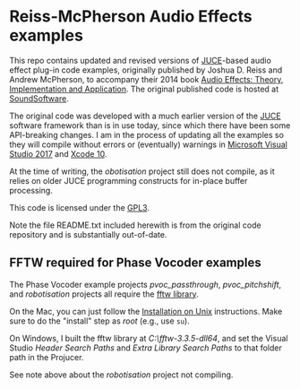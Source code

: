 # Reiss-McPherson Audio Effects examples
This repo contains updated and revised versions of [JUCE](https://juce.com/)-based audio effect plug-in code examples, originally published by Joshua D. Reiss and Andrew McPherson, to accompany their 2014 book [Audio Effects: Theory, Implementation and Application](https://www.crcpress.com/Audio-Effects-Theory-Implementation-and-Application/Reiss-McPherson/p/book/9781466560284). The original published code is hosted at [SoundSoftware](https://code.soundsoftware.ac.uk/projects/audio_effects_textbook_code).

The original code was developed with a much earlier version of the [JUCE](https://juce.com/) software framework than is in use today, since which there have been some API-breaking changes. I am in the process of updating all the examples so they will compile without errors or (eventually) warnings in [Microsoft Visual Studio 2017](https://visualstudio.microsoft.com/) and [Xcode 10](https://developer.apple.com/xcode/).

At the time of writing, the *obotisation* project still does not compile, as it relies on older JUCE programming constructs for in-place buffer processing.

This code is licensed under the [GPL3](https://www.gnu.org/licenses/gpl-3.0.en.html).

Note the file README.txt included herewith is from the original code repository and is substantially out-of-date.

## FFTW required for Phase Vocoder examples
The Phase Vocoder example projects *pvoc_passthrough*, *pvoc_pitchshift*, and *robotisation* projects all require the [fftw library](http://www.fftw.org).

On the Mac, you can just follow the [Installation on Unix](http://www.fftw.org/fftw3_doc/Installation-on-Unix.html#Installation-on-Unix) instructions. Make sure to do the "install" step as *root* (e.g., use `su`).

On Windows, I built the fftw library at *C:\fftw-3.3.5-dll64*, and set the Visual Studio *Header Search Paths* and *Extra Library Search Paths* to that folder path in the Projucer.

See note above about the *robotisation* project not compiling.
